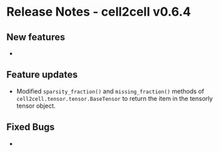 # Release Notes - cell2cell v0.6.4

## New features
- 

## Feature updates
- Modified ```sparsity_fraction()``` and ```missing_fraction()``` methods of ```cell2cell.tensor.tensor.BaseTensor``` to return
the item in the tensorly tensor object.
 
## Fixed Bugs
- 